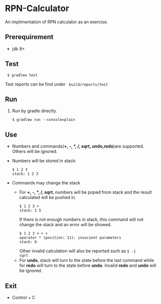 # RPN-Calculator
An implimentation of RPN calculator as an exercise.

## Prerequirement
- jdk 8+
## Test
```$xslt
 $ gradlew test
```
Test reports can be find under <code> build/reports/test </code>

## Run
1. Run by gradle directly.
    ```$xslt
    $ gradlew run --console=plain
    ```
## Use
- Numbers and commands(**+, -, \*, /, sqrt, undo,redo**)are supported. Others will be ignored.
- Numbers will be stored in stack:
    ```$xslt
    $ 1 2 3 
    stack: 1 2 3
    ```
- Commands may change the stack

    - For **+, -, \*, /, sqrt**, numbers will be poped from stack and the result calculated will be pushed in.
        ```$xslt
        $ 1 2 3 +
        stack: 1 5
        ```
        If there is not enough numbers in stack, this command will not change the stack and an error will be showed.
        ```$xslt
        $ 1 2 3 + + +
        operator * (position: 11): insucient parameters 
        stack: 6
        ```
        Other invalid calculation will also be reported such as <code>$ -1 sqrt</code>
    - For **undo**, stack will turn to the state before the last command while for **redo** will turn to the state before **undo**. Invalid **redo** and **undo** will be ignored. 
## Exit
- Control + C